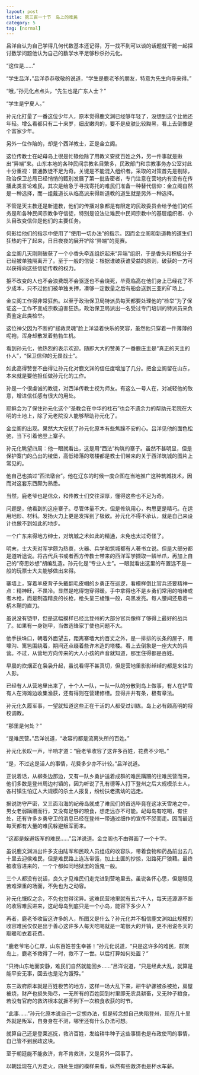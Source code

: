 ```yaml
---
layout: post
title: 第三百一十节　岛上的难民
category: 5
tag: [normal]
---
```


吕洋自认为自己学得几何代数基本还记得，万一找不到可以谈的话题就干脆一起探讨数学问题他认为自己的数学水平足够秒杀孙元化。

“这位是……”

“学生吕洋，”吕洋恭恭敬敬的说道，“学生是鹿老爷的朋友，特意为先生向导来得。”

“哦，”孙元化点点头，“先生也是广东人士？”

“学生是宁夏人。”

孙元化打量了一番这位少年人，原本觉得鹿文渊已经够年轻了，没想到这个比他还年轻。增么看都只有二十来岁，细皮嫩肉的，要不是皮肤比较黝黑，看上去倒像是个富家少年。

另外一位作陪的，却是个西洋教士，正是金立阁。

这位传教士在屺母岛上很是忙碌他除了用教义安抚百姓之外，另一件事就是揪出“异端”来。山东本地的各种民间宗教名目繁多，民政部门和宗教事务办公室对此十分重视：普通教徒不足为奇。关键是不能混入组织者。采取的对策首先是剔除，政治保卫总局已经悄悄的甄别发展了第一批告密者，专门注意在营地内有没有在传播此类言论难民，其次是给急于寻找寄托的难民们准备一种替代信仰：金立阁自然是一种选择，而一组戴道长从临高派来得新道教的道生就是另外一种选择。

不管是天主教还是新道教，他们的传播对象都是有限定的民政委员会给予他们的任务是和各种民间宗教争夺信徒，特别是设法让难民中民间宗教中的基层组织者、小头目改变信仰是他们的主要任务。

何影给他们的指示中使用了“使用一切办法”的指示。因而金立阁和新道教的道生们狂热的干了起来，日日夜夜的展开铲除“异端”的竞赛。

金立阁几天刚刚破获了一个小香头牵连组织起来“异端”组织，于是香头和积极分子已经被单独隔离开了。至于一般的信徒：根据谁破获谁受益的原则，破获的一方可以获得向这些信徒传教的权力。

拒不改变的人也不会浪费既不会驱逐也不会烧死，毕竟临高在他们身上已经花了不少成本，只不过他们被单独关押，凑够一定数量之后有船会送到三亚的矿场上。

金立阁工作得非常狂热。以至于政治保卫局特派员每天都要处理他的“检举”为了保证这一工作不变成宗教迫害狂热，政治保卫局派出一名受过专门培训的特派员来负责鉴定此类检举。

这位神父因为不断的“拯救灵魂”脸上洋溢着快乐的笑容，虽然他只穿着一件薄薄的呢袍，浑身却散发着勃勃生机。

看到孙元化，他热烈的表示欢迎。随即大大的赞美了一番鹿庄主是“真正的天主的仆人”，“保卫信仰的无畏战士”。

如此高得赞誉不由得让孙元化对鹿文渊的信任度增加了几分。把金立阁留在山东，本来就是要他担任做孙元化的工作。

孙是一个很虔诚的教徒，对西洋传教士视为师友。有这么一号人在，对减轻他的敌意，增进信任感有很大的用处。

耶稣会为了保住孙元化这个“圣教会在中华的柱石”也会不遗余力的帮助元老院在大明的土地上，除了元老院没人能够帮助孙元化了。

金立阁的出现。果然大大安抚了孙元化原本有些焦躁不安的心。吕洋见他的面色松弛，当下引着他登上寨子。

孙元化眺望四周：他一眼就看出，这是用“西法”构筑的寨子。虽然不甚明显，但是保护寨门的凸出的棱堡，高低错落的塔楼都是教士们带来的关于西洋筑城的图片上常见的。

他自己也搞过“西法墩台”。他在辽东的时候一度企图在当地推广这种筑城技术，因而对这套东西颇为熟悉。

当然，鹿老爷也是信众，和传教士们交往深厚，懂得这些也不足为奇。

问题是，他看到的这座寨子。尽管体量不大，但是修筑用心，构思更是精巧。在运用地形、材料。发扬火力上更是发挥到了极致。孙元化不得不承认，就是自己来设计也做不到如此的地步。

一个广东来得地方绅士，对筑城之术如此的精通，未免也太过奇怪了。

明末，士大夫对军学颇为热衷，火器、兵学和筑城都有人著书立说。但是大部分都是道听途说。将古代兵书或者西方传教士带来的西洋军学撷取一鳞半爪，再加上自己的“奇思妙想”胡编乱造。孙元化是“专业人士”。一眼就看出这里的布置远不是一般的玩票士大夫能够做出来得。

寨墙上，穿着羊皮背子头戴翻毛皮帽的乡勇正在巡逻，看模样倒比官兵还要精神一点：精神旺，不畏冷。显然是吃得饱穿得暖。手中拿得也不是乡勇们常用的哨棒或者木枪，而是制造精良的长枪，枪头呈三棱锥一般，乌黑发亮。每人腰间还悬着一柄木鞘的直刀。

虽说没有铠甲，但是这幅摸样已经比登州的大部分官兵像样了够得上最好的战兵了。如果有一身铠甲，当做选锋家丁使也问题不大。

他手扶垛口，朝着外面望去，距离寨墙大约百丈之外，是一排排的长条的屋子，用壕沟、篱笆围绕着，期间还点缀着些许木造的塔楼。看上去倒象是一座大大的兵营。不过，从营地方向传来的大人小孩的声音就知道，那里住得都是百姓。

早晨的炊烟正在袅袅升起，虽说看得不甚真切，但是营地里影影绰绰的都是来往的人影。

已经有人从营地里出来了，十个人一队，一队一队的分散到岛上做事，有人在铲雪有人在海滩边收集渔获，还有得则在营建修缮。显得井井有条，极有章法。

孙元化久履军事，一望就知道这些正在干活的人都受过训练。岛上必有颇高明的将校调教。

“那里是何处？”

“是难民营。”吕洋说道，“收容的都是流离失所的百姓。”

孙元化长叹一声，半响才道：“鹿老爷收容了这许多百姓，花费不少吧。”

“是，不过这是活人的事情，花费多少亦不计较。”吕洋说道。

正说着话，从柳条边那边，又有一队乡勇护送着成群的难民蹒跚的往难民营而来，他们多数是登州周边村镇的，因为听说了孔有德等人打下登州之后大规模杀土人，各村镇生怕辽人大规模的杀土人报复，纷纷扶老携幼的逃走。

据说防守严密，又三面沿海的屺母岛就成了难民们的首选毕竟在这冰天雪地之中，男女老弱蹒跚而行，又没有足够的粮食，想走远亦不可能。屺母岛有吃喝，有住处，还有许多乡勇守卫的消息已经在登州一带通过细作的宣传不胫而走。因而最近每天都有大量的难民躲避叛军而来。

“这都是躲避叛军的难民……”吕洋说道。金立阁也不由得画了一个十字。

虽说鹿文渊派出许多支由陆军和民政人员组成的收容队，带着食物和药品前出去几十里去迎侯难民，但是难民路上连冻带饿，加上土匪的抄掠，沿路死尸狼藉。最终被收容进来的，一个个都如同地狱里的饿鬼一般。

三个人都没有说话，良久才见难民们走完进到营地里去。虽说各怀心思，但是眼见苦难深重的场面，不免也为之动容。

孙元化慨叹之余，不免也觉得诧异。这难民营地里就有五六千人，每天还源源不断的收容难民进来，这屺母岛到底只是一个小岛，能容下多少人？

再者，鹿老爷收留这许多的人，所图又是什么？孙元化并不相信鹿文渊如此规模的收容难民仅仅是出于善心这许多人每天吃喝就是一笔很大的开销，更不用说冬天的取暖和衣着花费。

“鹿老爷宅心仁厚，山东百姓苍生幸甚！”孙元化说道，“只是这许多的难民，群聚岛上，鹿老爷救得了一时，救不了一世。以后打算如何处置？”

“只待山东地面安静，难民们自然就能回乡……”吕洋说道，“只是经此大乱，就算是能平安无事，回去也是沦为饿殍。”

东三政府原本就是百姓极苦的地方，这样一场大乱下来，耕牛驴骡被杀被抢，房屋被烧，财产也损失殆尽，一无所有的百姓回到村里即无农具耕畜，又无种子粮食，若没有官府的救济根本就捱不到下一次粮食收获的时节。

“此事……”孙元化原本说自己一定想办法，但是转念想自己失陷登州，现在几十里外就是叛军，自身身在不测，哪里还有什么办法可想。

就算自己还是登莱巡抚，救济百姓，发给耕牛种子这些事情也是布政使司的事情，自己管不到民政这块。

至于朝廷能不能救济，肯不肯救济，又是另外一回事了。

以朝廷现在八方走火，四处生烟的模样来看，纵然有些救济也是杯水车薪。